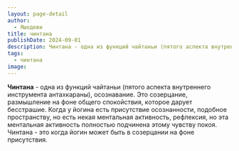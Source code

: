 ```yaml
---
layout: page-detail
author:
  - Яшодеви
title: чинтана
publishDate: 2024-09-01
description: Чинтана - одна из функций чайтаньи (пятого аспекта внутреннего инструмента антахкараны), осознавание.
tags:
  - чинтана
image:
---
```

**Чинтана** - одна из функций чайтаньи (пятого аспекта внутреннего инструмента антахкараны), осознавание.
Это созерцание, размышление на фоне общего спокойствия, которое дарует бесстрашие. Когда у йогина есть присутствие осознанности, подобное пространству, но есть некая ментальная активность, рефлексия, но эта ментальная активность полностью подчинена этому чувству покоя. Чинтана - это когда йогин может быть в созерцании на фоне присутствия.

